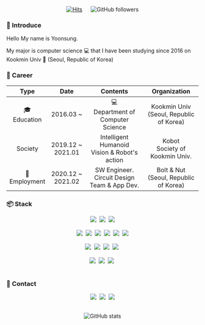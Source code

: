 <div align=center>

[![Hits](https://hits.seeyoufarm.com/api/count/incr/badge.svg?url=https%3A%2F%2Fgithub.com%2FfiremanCha%2Fhit-counter&count_bg=%23AFFF00&title_bg=%23555555&icon=github.svg&icon_color=%23E7E7E7&title=hits&edge_flat=false)](https://hits.seeyoufarm.com) &emsp;
![GitHub followers](https://img.shields.io/github/followers/firemanCha)

</div>

### :wave: Introduce

Hello My name is Yoonsung.

My major is computer science :computer: that I have been studying since 2016 on Kookmin Univ :school: (Seoul, Republic of Korea)

### :page_with_curl: Career

<div align = center>

|             Type              |             Date             |                      Contents                       |                  Organization                  |
| :---------------------------: | :--------------------------: | :-------------------------------------------------: | :--------------------------------------------: |
| :mortar_board:<br />Education |        2016.03&nbsp;~        |   :computer: <br />Department of Computer Science   | Kookmin Univ <br /> (Seoul, Republic of Korea) |
|            Society            | 2019.12&nbsp;~ <br />2021.01 | Intelligent Humanoid <br /> Vision & Robot's action |     Kobot <br /> Society of Kookmin Univ.      |
|  :office: <br /> Employment   | 2020.12&nbsp;~ <br />2021.02 | SW Engineer. <br /> Circuit Design Team & App Dev.  |  Bolt & Nut <br /> (Seoul, Republic of Korea)  |

</div>

### :package: Stack

<div align = center>
<img src="https://img.shields.io/badge/Python-3776AB?style=flat&logo=Python&logoColor=white"/>&nbsp;
<img src="https://img.shields.io/badge/Java-007396?style=flat&logo=Java&logoColor=white"/>&nbsp;
<img src="https://img.shields.io/badge/C++-00599C?style=flat&logo=c%2B%2B&logoColor=white"/>
<br /> <br />
<img src="https://img.shields.io/badge/HTML5-E34F26?style=flat&logo=HTML5&logoColor=white"/>&nbsp;
<img src="https://img.shields.io/badge/CSS3-1572B6?style=flat&logo=CSS3&logoColor=white"/>&nbsp;
<img src="https://img.shields.io/badge/JavaScript-F7DF1E?style=flat&logo=JavaScript&logoColor=white"/>&nbsp;
<img src="https://img.shields.io/badge/React-61DAFB?style=flat&logo=React&logoColor=white"/>&nbsp;
<img src="https://img.shields.io/badge/React Native-61DAFB?style=flat&logo=React&logoColor=white"/>&nbsp;
<img src="https://img.shields.io/badge/Mobx-FF9955?style=flat&logo=Mobx&logoColor=white"/>
<br /> <br />
<img src="https://img.shields.io/badge/OpenCV-5C3EE8?style=flat&logo=OpenCV&logoColor=white"/>&nbsp;
<img src="https://img.shields.io/badge/Arduino-00979D?style=flat&logo=Arduino&logoColor=white"/>&nbsp;
<img src="https://img.shields.io/badge/Raspberry Pi-A22846?style=flat&logo=Raspberry%20Pi&logoColor=white"/>&nbsp;
<img src="https://img.shields.io/badge/Latte Panda-CD9834?style=flat&logo=foodpanda&logoColor=white"/>&nbsp;
<br /> <br />
<img src="https://img.shields.io/badge/VS Code-007ACC?style=flat&logo=Visual%20Studio%20Code&logoColor=white"/>&nbsp;
<img src="https://img.shields.io/badge/Git-F05032?style=flat&logo=Git&logoColor=white"/>&nbsp;
<a href="https://github.com/firemancha" target="_blank">
<img src="https://img.shields.io/badge/GitHub-181717?style=flat&logo=GitHub&logoColor=white"/></a>&nbsp;
<br /><br />
</div>

### :postbox: Contact

<div align = center>
<a href="mailto: vaite714@gmail.com" target="_blank">
<img src="https://img.shields.io/badge/vaite714@gmail.com-EA4335?style=for-the-badge&logo=Gmail&logoColor=white"/></a>&nbsp;
<a href="https://www.instagram.com/firemanchaa/" target="_blank">
<img src="https://img.shields.io/badge/All Chang Tistory-FF6F00?style=for-the-badge&logo=Telegraph&logoColor=white"/></a>&nbsp;
<a href="https://all-chang.tistory.com/" target="_blank">
<img src="https://img.shields.io/badge/@firemanchaa-E4405F?style=for-the-badge&logo=Instagram&logoColor=white"/></a>
</div>

<br />

<div align = center>

![GitHub stats](https://github-readme-stats.vercel.app/api?username=firemanCha&show_icons=true&theme=dark)

</div>